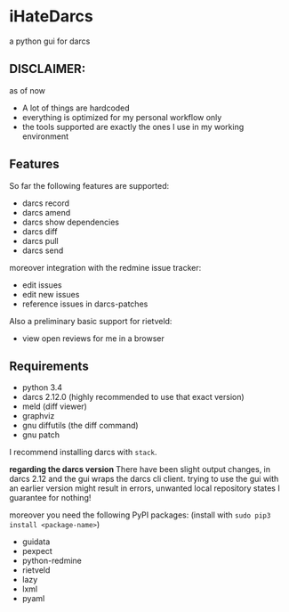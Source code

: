 # iHateDarcs
a python gui for darcs

## DISCLAIMER:
as of now
* A lot of things are hardcoded
* everything is optimized for my personal workflow only
* the tools supported are exactly the ones I use in my working environment

## Features

So far the following features are supported:

* darcs record
* darcs amend
* darcs show dependencies
* darcs diff
* darcs pull
* darcs send

moreover integration with the redmine issue tracker:

* edit issues
* edit new issues
* reference issues in darcs-patches

Also a preliminary basic support for rietveld:

* view open reviews for me in a browser


## Requirements

* python 3.4
* darcs 2.12.0 (highly recommended to use that exact version)
* meld (diff viewer)
* graphviz
* gnu diffutils (the diff command)
* gnu patch

I recommend installing darcs with `stack`.

**regarding the darcs version**
There have been slight output changes, in darcs 2.12 and the gui wraps the darcs cli client.
trying to use the gui with an earlier version might result in errors, unwanted local repository states
I guarantee for nothing!

moreover you need the following PyPI packages:
(install with `sudo pip3 install <package-name>`)

* guidata
* pexpect
* python-redmine
* rietveld
* lazy
* lxml
* pyaml
